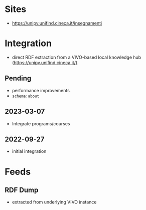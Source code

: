 # Sites

*  https://unipv.unifind.cineca.it/insegnamenti

# Integration

* direct RDF extraction from a VIVO-based local knowledge hub (https://unipv.unifind.cineca.it/).

## Pending

* performance improvements
* `schema:about`

## 2023-03-07

* Integrate programs/courses

## 2022-09-27

* initial integration

# Feeds

## RDF Dump

* extracted from underlying VIVO instance
